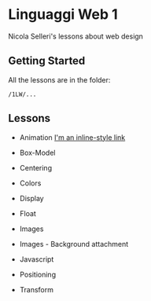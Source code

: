 # Linguaggi Web 1

Nicola Selleri's lessons about web design

## Getting Started

All the lessons are in the folder:

```
/1LW/...

```

## Lessons

* Animation [I'm an inline-style link](https://www.google.com)

* Box-Model
* Centering
* Colors
* Display
* Float
* Images
* Images - Background attachment
* Javascript
* Positioning
* Transform

